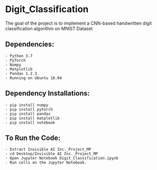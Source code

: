 # Digit_Classification
The goal of the project is to implement a CNN-based handwritten digit classification algorithm on MNIST Dataset

## Dependencies:
```
- Python 3.7
- PyTorch
- Numpy
- Matplotlib
- Pandas 1.2.3
- Running on Ubuntu 18.04
```

## Dependency Installations:
```
- pip install numpy
- pip install pytorch
- pip install pandas
- pip install matplotlib
- pip install notebook
```

## To Run the Code:

```
- Extract Invisible AI Inc._Project_MP
- cd Desktop/Invisible AI Inc._Project_MP
- Open Jupyter Notebook Digit_Classification.ipynb
- Run cells on the Jupyter Notebook.


```

